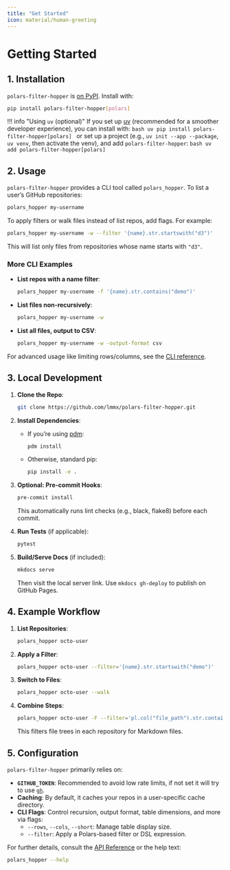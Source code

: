 ```yaml
---
title: "Get Started"
icon: material/human-greeting
---
```


# Getting Started

## 1. Installation

`polars-filter-hopper` is [on PyPI](https://pypi.org/project/polars-filter-hopper). Install with:

```bash
pip install polars-filter-hopper[polars]
```

!!! info "Using `uv` (optional)"
    If you set up [uv](https://docs.astral.sh/uv/getting-started/installation/) (recommended for a smoother developer experience), you can install with:
    ```bash
    uv pip install polars-filter-hopper[polars]
    ```
    or set up a project (e.g., `uv init --app --package`, `uv venv`, then activate the venv), and add `polars-filter-hopper`:
    ```bash
    uv add polars-filter-hopper[polars]
    ```

## 2. Usage

`polars-filter-hopper` provides a CLI tool called `polars_hopper`. To list a user’s GitHub repositories:

```bash
polars_hopper my-username
```

To apply filters or walk files instead of list repos, add flags. For example:

```bash
polars_hopper my-username -w --filter '{name}.str.startswith("d3")'
```

This will list only files from repositories whose name starts with `"d3"`.

### More CLI Examples

- **List repos with a name filter**:
  ```bash
  polars_hopper my-username -f '{name}.str.contains("demo")'
  ```
- **List files non-recursively**:
  ```bash
  polars_hopper my-username -w
  ```
- **List all files, output to CSV**:
  ```bash
  polars_hopper my-username -w -output-format csv
  ```

For advanced usage like limiting rows/columns, see the [CLI reference](index.md).

## 3. Local Development

1. **Clone the Repo**:
   ```bash
   git clone https://github.com/lmmx/polars-filter-hopper.git
   ```
2. **Install Dependencies**:
   - If you’re using [pdm](https://pdm.fming.dev/latest/):
     ```bash
     pdm install
     ```
   - Otherwise, standard pip:
     ```bash
     pip install -e .
     ```
3. **Optional: Pre-commit Hooks**:
   ```bash
   pre-commit install
   ```
   This automatically runs lint checks (e.g., black, flake8) before each commit.

4. **Run Tests** (if applicable):
   ```bash
   pytest
   ```
5. **Build/Serve Docs** (if included):
   ```bash
   mkdocs serve
   ```
   Then visit the local server link. Use `mkdocs gh-deploy` to publish on GitHub Pages.

## 4. Example Workflow

1. **List Repositories**:
   ```bash
   polars_hopper octo-user
   ```
2. **Apply a Filter**:
   ```bash
   polars_hopper octo-user --filter='{name}.str.startswith("demo")'
   ```
3. **Switch to Files**:
   ```bash
   polars_hopper octo-user --walk
   ```
4. **Combine Steps**:
   ```bash
   polars_hopper octo-user -F --filter='pl.col("file_path").str.contains(".md")'
   ```
   This filters file trees in each repository for Markdown files.

## 5. Configuration

`polars-filter-hopper` primarily relies on:
- **`GITHUB_TOKEN`**: Recommended to avoid low rate limits, if not set it will try to use [`gh`][gh].
- **Caching**: By default, it caches your repos in a user-specific cache directory.
- **CLI Flags**: Control recursion, output format, table dimensions, and more via flags:
  - `--rows`, `--cols`, `--short`: Manage table display size.
  - `--filter`: Apply a Polars-based filter or DSL expression.

[gh]: https://cli.github.com/

For further details, consult the [API Reference](api/index.md) or the help text:

```bash
polars_hopper --help
```

